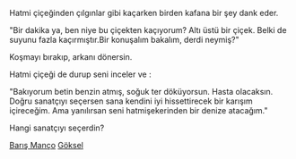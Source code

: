 Hatmi çiçeğinden çılgınlar gibi kaçarken birden kafana bir şey dank eder.

"Bir dakika ya, ben niye bu çiçekten kaçıyorum? Altı üstü bir çiçek.
 Belki de suyunu fazla kaçırmıştır.Bir konuşalım bakalım, derdi neymiş?"

Koşmayı bırakıp, arkanı dönersin.

Hatmi çiçeği de durup seni inceler ve :

"Bakıyorum betin benzin atmış, soğuk ter döküyorsun. Hasta olacaksın.
Doğru sanatçıyı seçersen sana kendini iyi hissettirecek bir karışım 
içireceğim. Ama yanılırsan seni hatmişekerinden bir denize atacağım."

Hangi sanatçıyı seçerdin?

[Barış Manço](baris-manco/baris-manco.md)
[Göksel](goksel/goksel.md)